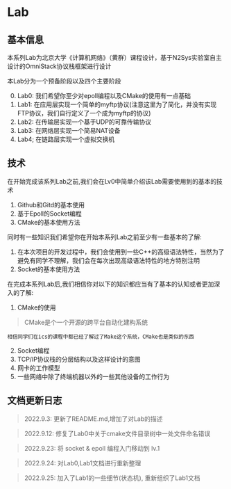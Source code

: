 # Lab

## 基本信息

本系列Lab为北京大学《计算机网络》（黄群）课程设计，基于N2Sys实验室自主设计的OmniStack协议栈框架进行设计

本Lab分为一个预备阶段以及四个主要阶段

0. Lab0: 我们希望你至少对epoll编程以及CMake的使用有一点基础
1. Lab1: 在应用层实现一个简单的myftp协议(注意这里为了简化，并没有实现FTP协议，我们自行定义了一个成为myftp的协议)
2. Lab2: 在传输层实现一个基于UDP的可靠传输协议
3. Lab3: 在网络层实现一个简易NAT设备
4. Lab4; 在链路层实现一个虚拟交换机

## 技术

在开始完成该系列Lab之前,我们会在Lv0中简单介绍该Lab需要使用到的基本的技术

1. Github和Gitd的基本使用
2. 基于Epoll的Socket编程
3. CMake的基本使用方法

同时有一些知识我们希望你在开始本系列Lab之前至少有一些基本的了解:

1. 在本次项目的开发过程中，我们会使用到一些C++的高级语法特性，当然为了避免有同学不理解，我们会在每次出现高级语法特性的地方特别注明
2. Socket的基本使用方法

在完成本系列Lab后,我们相信你对以下的知识都应当有了基本的认知或者更加深入的了解:

1. CMake的使用
> CMake是个一个开源的跨平台自动化建构系统

    相信同学们在ics的课程中都已经了解过了Make这个系统，CMake也是类似的东西
2. Socket编程
3. TCP/IP协议栈的分层结构以及这样设计的意图
4. 网卡的工作模型
5. 一些网络中除了终端机器以外的一些其他设备的工作行为

## 文档更新日志

> 2022.9.3: 更新了README.md,增加了对Lab的描述

> 2022.9.12: 修复了Lab0中关于cmake文件目录树中一处文件命名错误

> 2022.9.23: 将 socket & epoll 编程入门移动到 lv.1

> 2022.9.24: 对Lab0,Lab1文档进行重新整理

> 2022.9.25: 加入了Lab1的一些细节(状态机), 重新组织了Lab1文档
